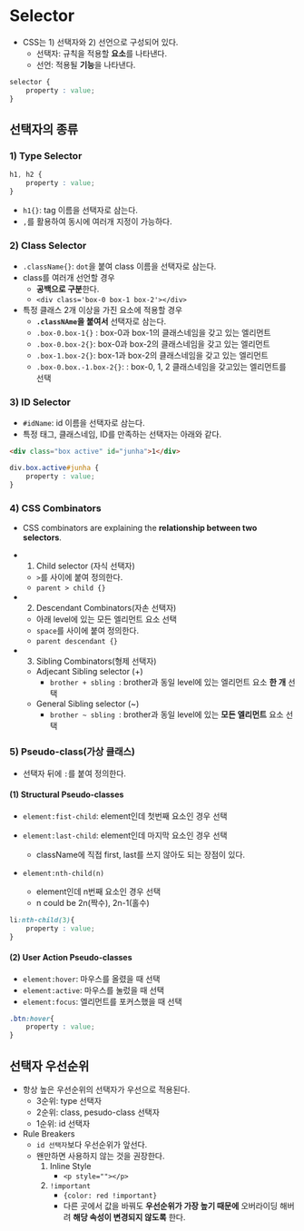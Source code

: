 # Selector

- CSS는 1) 선택자와 2) 선언으로 구성되어 있다.
  - 선택자: 규칙을 적용할 **요소**를 나타낸다.
  - 선언: 적용될 **기능**을 나타낸다.

```css
selector {
    property : value;
}
```


## 선택자의 종류

### 1) Type Selector

```css
h1, h2 {
    property : value;
}
```

- `h1{}`: tag 이름을 선택자로 삼는다.
- `,`를 활용하여 동시에 여러개 지정이 가능하다.


### 2) Class Selector


-   `.className{}`: `dot`을 붙여 class 이름을 선택자로 삼는다.
-   class를 여러개 선언할 경우 
    - **공백으로 구분**한다.
    - `<div class='box-0 box-1 box-2'></div>`
- 특정 클래스 2개 이상을 가진 요소에 적용할 경우
  -  **`.classNAme`을 붙여서** 선택자로 삼는다.
    -   `.box-0.box-1{}` : box-0과 box-1의 클래스네임을 갖고 있는 엘리먼트
    -   `.box-0.box-2{}`: box-0과 box-2의 클래스네임을 갖고 있는 엘리먼트
    -   `.box-1.box-2{}`: box-1과 box-2의 클래스네임을 갖고 있는 엘리먼트
    -   `.box-0.box.-1.box-2{}`: : box-0, 1, 2 클래스네임을 갖고있는 엘리먼트를 선택

### 3) ID Selector

-   `#idName`: id 이름을 선택자로 삼는다.
-   특정 태그, 클래스네임, ID를 만족하는 선택자는 아래와 같다.

```html
<div class="box active" id="junha">1</div>
```

```css
div.box.active#junha {
    property : value;
}
```

###  4) CSS Combinators

-   CSS combinators are explaining the **relationship between two selectors**.

-   1. Child selector (자식 선택자)
    - `>`를 사이에 붙여 정의한다.
    -   `parent > child {} `

-   2. Descendant Combinators(자손 선택자)
    -   아래 level에 있는 모든 엘리먼트 요소 선택
    - `space`를 사이에 붙여 정의한다.
    -   `parent descendant {}`

-   3. Sibling Combinators(형제 선택자)

    -   Adjecant Sibling selector (+)
        -   `brother + sbling `: brother과 동일 level에 있는 엘리먼트 요소 **한 개** 선택
    -   General Sibling selector (~)
        -   `brother ~ sbling `: brother과 동일 level에 있는 **모든 엘리먼트** 요소 선택

### 5) Pseudo-class(가상 클래스)

- 선택자 뒤에 `:`를 붙여 정의한다.

#### (1) Structural Pseudo-classes

-   `element:fist-child`: element인데 첫번째 요소인 경우 선택
-   `element:last-child`: element인데 마지막 요소인 경우 선택

    -   className에 직접 first, last를 쓰지 않아도 되는 장점이 있다.

-   `element:nth-child(n)`
    -   element인데 n번째 요소인 경우 선택
    -   n could be 2n(짝수), 2n-1(홀수)

```css
li:nth-child(3){
    property : value;
}
```

#### (2) User Action Pseudo-classes

-   `element:hover`: 마우스를 올렸을 때 선택
-   `element:active`: 마우스를 눌렀을 때 선택
-   `element:focus`: 엘리먼트를 포커스했을 때 선택

```CSS
.btn:hover{
    property : value;
}
```

## 선택자 우선순위

-   항상 높은 우선순위의 선택자가 우선으로 적용된다.
    -   3순위: type 선택자
    -   2순위: class, pesudo-class 선택자
    -   1순위: id 선택자
-   Rule Breakers
    -    `id 선택자`보다 우선순위가 앞선다.   
    -   왠만하면 사용하지 않는 것을 권장한다.
         1) Inline Style
             -    `<p style=""></p>`
        1) `!important` 
           -   `{color: red !important}`
           -   다른 곳에서 값을 바꿔도 **우선순위가 가장 높기 때문에** 오버라이딩 해버려 **해당 속성이 변경되지 않도록** 한다.
    
